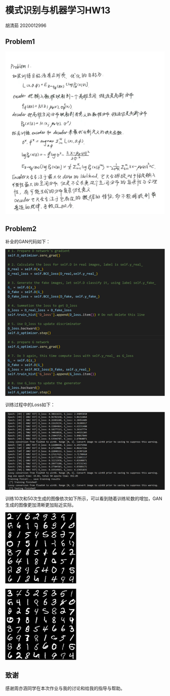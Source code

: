 # 模式识别与机器学习HW13

胡清茹 2020012996



## Problem1

![](p1.png)



## Problem2

补全的GAN代码如下：

![](p2.png)

训练过程中的Loss如下：

![](loss.png)

训练10次和50次生成的图像依次如下所示，可以看到随着训练轮数的增加，GAN生成的图像更加清晰更加贴近实际。

![10 epochs](10.png)

![50 epochs](50.png)



## 致谢

感谢周亦涵同学在本次作业与我的讨论和给我的指导与帮助。